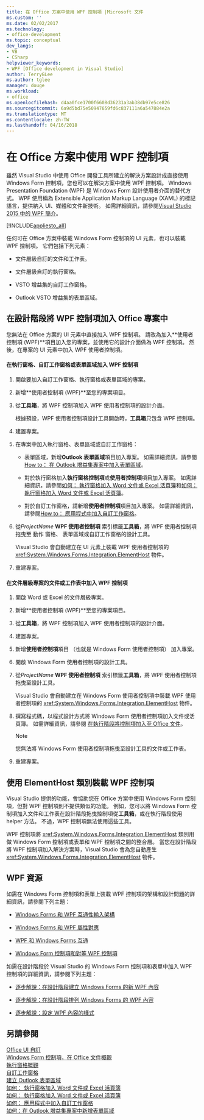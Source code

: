 ```yaml
---
title: 在 Office 方案中使用 WPF 控制項 |Microsoft 文件
ms.custom: ''
ms.date: 02/02/2017
ms.technology:
- office-development
ms.topic: conceptual
dev_langs:
- VB
- CSharp
helpviewer_keywords:
- WPF [Office development in Visual Studio]
author: TerryGLee
ms.author: tglee
manager: douge
ms.workload:
- office
ms.openlocfilehash: d4aa0fce1700f6608d36231a3ab38db97e5ce826
ms.sourcegitcommit: 6a9d5bd75e50947659fd6c837111a6a547884e2a
ms.translationtype: MT
ms.contentlocale: zh-TW
ms.lasthandoff: 04/16/2018
---
```

# <a name="using-wpf-controls-in-office-solutions"></a>在 Office 方案中使用 WPF 控制項
  雖然 Visual Studio 中使用 Office 開發工具所建立的解決方案設計成直接使用 Windows Form 控制項，您也可以在解決方案中使用 WPF 控制項。 Windows Presentation Foundation (WPF) 是 Windows Form 設計使用者介面的替代方式。 WPF 使用稱為 Extensible Application Markup Language (XAML) 的標記語言，提供納入 UI、媒體和文件新技術。 如需詳細資訊，請參閱[Visual Studio 2015 中的 WPF 簡介](/dotnet/framework/wpf/getting-started/introduction-to-wpf-in-vs)。  
  
 [!INCLUDE[appliesto_all](../vsto/includes/appliesto-all-md.md)]  
  
 任何可在 Office 方案中裝載 Windows Form 控制項的 UI 元素，也可以裝載 WPF 控制項。 它們包括下列元素：  
  
-   文件層級自訂的文件和工作表。  
  
-   文件層級自訂的執行窗格。  
  
-   VSTO 增益集的自訂工作窗格。  
  
-   Outlook VSTO 增益集的表單區域。  
  
## <a name="adding-wpf-controls-to-office-projects-at-design-time"></a>在設計階段將 WPF 控制項加入 Office 專案中  
 您無法在 Office 方案的 UI 元素中直接加入 WPF 控制項。 請改為加入**使用者控制項 (WPF)**項目加入您的專案，並使用它的設計介面做為 WPF 控制項。 然後，在專案的 UI 元素中加入 WPF 使用者控制項。  
  
#### <a name="to-add-wpf-controls-to-an-actions-pane-custom-task-pane-or-form-region"></a>在執行窗格、自訂工作窗格或表單區域加入 WPF 控制項  
  
1.  開啟要加入自訂工作窗格、執行窗格或表單區域的專案。  
  
2.  新增**使用者控制項 (WPF)**至您的專案項目。  
  
3.  從**工具箱**，將 WPF 控制項加入 WPF 使用者控制項的設計介面。  
  
     根據預設，WPF 使用者控制項設計工具開啟時，**工具箱**只包含 WPF 控制項。  
  
4.  建置專案。  
  
5.  在專案中加入執行窗格、表單區域或自訂工作窗格：  
  
    -   表單區域，新增**Outlook 表單區域**項目加入專案。 如需詳細資訊，請參閱[How to： 在 Outlook 增益集專案中加入表單區域](../vsto/how-to-add-a-form-region-to-an-outlook-add-in-project.md)。  
  
    -   對於執行窗格加入**執行窗格控制項**或**使用者控制項**項目加入專案。 如需詳細資訊，請參閱[如何： 執行窗格加入 Word 文件或 Excel 活頁簿](../vsto/how-to-add-an-actions-pane-to-word-documents-or-excel-workbooks.md)和[如何： 執行窗格加入 Word 文件或 Excel 活頁簿](../vsto/how-to-add-an-actions-pane-to-word-documents-or-excel-workbooks.md)。  
  
    -   對於自訂工作窗格，請新增**使用者控制項**項目加入專案。 如需詳細資訊，請參閱[How to： 應用程式中加入自訂工作窗格](../vsto/how-to-add-a-custom-task-pane-to-an-application.md)。  
  
6.  從*ProjectName* **WPF 使用者控制項** 索引標籤**工具箱**，將 WPF 使用者控制項拖曳至 動作 窗格、 表單區域或自訂工作窗格的設計工具。  
  
     Visual Studio 會自動建立在 UI 元素上裝載 WPF 使用者控制項的 <xref:System.Windows.Forms.Integration.ElementHost> 物件。  
  
7.  重建專案。  
  
#### <a name="to-add-wpf-controls-to-a-document-or-worksheet-in-a-document-level-project"></a>在文件層級專案的文件或工作表中加入 WPF 控制項  
  
1.  開啟 Word 或 Excel 的文件層級專案。  
  
2.  新增**使用者控制項 (WPF)**至您的專案項目。  
  
3.  從**工具箱**，將 WPF 控制項加入 WPF 使用者控制項的設計介面。  
  
4.  建置專案。  
  
5.  新增**使用者控制項**項目 （也就是 Windows Form 使用者控制項） 加入專案。  
  
6.  開啟 Windows Form 使用者控制項的設計工具。  
  
7.  從*ProjectName* **WPF 使用者控制項** 索引標籤**工具箱**，將 WPF 使用者控制項拖曳至設計工具。  
  
     Visual Studio 會自動建立在 Windows Form 使用者控制項中裝載 WPF 使用者控制項的 <xref:System.Windows.Forms.Integration.ElementHost> 物件。  
  
8.  撰寫程式碼，以程式設計方式將 Windows Form 使用者控制項加入文件或活頁簿。 如需詳細資訊，請參閱 [在執行階段將控制項加入至 Office 文件](../vsto/adding-controls-to-office-documents-at-run-time.md)。  
  
    > [!NOTE]  
    >  您無法將 Windows Form 使用者控制項拖曳至設計工具的文件或工作表。  
  
9. 重建專案。  
  
## <a name="hosting-wpf-controls-by-using-the-elementhost-class"></a>使用 ElementHost 類別裝載 WPF 控制項  
 Visual Studio 提供的功能，會協助您在 Office 方案中使用 Windows Form 控制項，但對 WPF 控制項則不提供類似的功能。 例如，您可以將 Windows Form 控制項加入文件和工作表在設計階段拖曳控制項從**工具箱**，或在執行階段使用 helper 方法。 不過，WPF 控制項無法使用這些工具。  
  
 WPF 控制項將 <xref:System.Windows.Forms.Integration.ElementHost> 類別用做 Windows Form 控制項或表單和 WPF 控制項之間的整合層。 當您在設計階段將 WPF 控制項加入解決方案時，Visual Studio 會為您自動產生 <xref:System.Windows.Forms.Integration.ElementHost> 物件。  
  
## <a name="wpf-resources"></a>WPF 資源  
 如需在 Windows Form 控制項和表單上裝載 WPF 控制項的架構和設計問題的詳細資訊，請參閱下列主題：  
  
-   [Windows Forms 和 WPF 互通性輸入架構](/dotnet/framework/wpf/advanced/windows-forms-and-wpf-interoperability-input-architecture)  
  
-   [Windows Forms 和 WPF 屬性對應](/dotnet/framework/wpf/advanced/windows-forms-and-wpf-property-mapping)  
  
-   [WPF 和 Windows Forms 互通](/dotnet/framework/wpf/advanced/wpf-and-windows-forms-interoperation)  
  
-   [Windows Form 控制項和對等 WPF 控制項](/dotnet/framework/wpf/advanced/windows-forms-controls-and-equivalent-wpf-controls)  
  
 如需在設計階段於 Visual Studio 的 Windows Form 控制項和表單中加入 WPF 控制項的詳細資訊，請參閱下列主題：  
  
-   [逐步解說：在設計階段建立 Windows Forms 的新 WPF 內容](/dotnet/framework/winforms/advanced/walkthrough-creating-new-wpf-content-on-windows-forms-at-design-time)  
  
-   [逐步解說：在設計階段排列 Windows Forms 的 WPF 內容](/dotnet/framework/winforms/advanced/walkthrough-arranging-wpf-content-on-windows-forms-at-design-time)  
  
-   [逐步解說：設定 WPF 內容的樣式](/dotnet/framework/winforms/advanced/walkthrough-styling-wpf-content)  
  
## <a name="see-also"></a>另請參閱  
 [Office UI 自訂](../vsto/office-ui-customization.md)   
 [Windows Form 控制項，在 Office 文件概觀](../vsto/windows-forms-controls-on-office-documents-overview.md)   
 [執行窗格概觀](../vsto/actions-pane-overview.md)   
 [自訂工作窗格](../vsto/custom-task-panes.md)   
 [建立 Outlook 表單區域](../vsto/creating-outlook-form-regions.md)   
 [如何： 執行窗格加入 Word 文件或 Excel 活頁簿](../vsto/how-to-add-an-actions-pane-to-word-documents-or-excel-workbooks.md)   
 [如何： 執行窗格加入 Word 文件或 Excel 活頁簿](../vsto/how-to-add-an-actions-pane-to-word-documents-or-excel-workbooks.md)   
 [如何： 應用程式中加入自訂工作窗格](../vsto/how-to-add-a-custom-task-pane-to-an-application.md)   
 [如何：在 Outlook 增益集專案中新增表單區域](../vsto/how-to-add-a-form-region-to-an-outlook-add-in-project.md)  
  
  